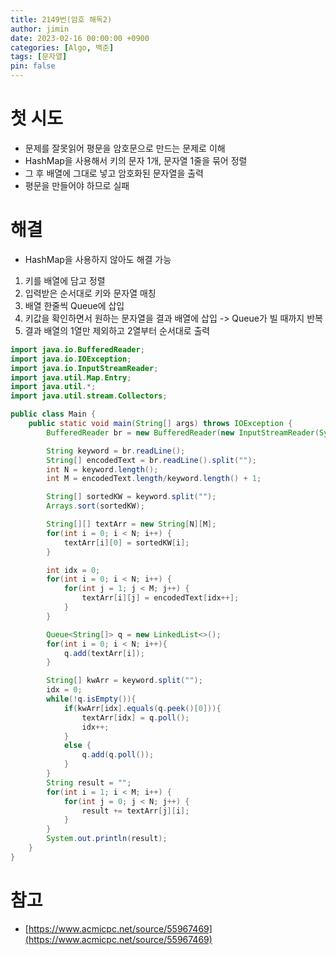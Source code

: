 ```yaml
---
title: 2149번(암호 해독2)
author: jimin
date: 2023-02-16 00:00:00 +0900
categories: [Algo, 백준]
tags: [문자열]
pin: false
---
```


# 첫 시도

 - 문제를 잘못읽어 평문을 암호문으로 만드는 문제로 이해
 - HashMap을 사용해서 키의 문자 1개, 문자열 1줄을 묶어 정렬
 - 그 후 배열에 그대로 넣고 암호화된 문자열을 출력
 - 평문을 만들어야 하므로 실패

# 해결

 - HashMap을 사용하지 않아도 해결 가능
 1. 키를 배열에 담고 정렬
 2. 입력받은 순서대로 키와 문자열 매칭
 3. 배열 한줄씩 Queue에 삽입
 4. 키값을 확인하면서 원하는 문자열을 결과 배열에 삽입 -> Queue가 빌 때까지 반복
 5. 결과 배열의 1열만 제외하고 2열부터 순서대로 출력
 

```java
import java.io.BufferedReader;
import java.io.IOException;
import java.io.InputStreamReader;
import java.util.Map.Entry;
import java.util.*;
import java.util.stream.Collectors;

public class Main {
    public static void main(String[] args) throws IOException {
        BufferedReader br = new BufferedReader(new InputStreamReader(System.in));

        String keyword = br.readLine();
        String[] encodedText = br.readLine().split("");
        int N = keyword.length();
        int M = encodedText.length/keyword.length() + 1;

        String[] sortedKW = keyword.split("");
        Arrays.sort(sortedKW);

        String[][] textArr = new String[N][M];
        for(int i = 0; i < N; i++) {
            textArr[i][0] = sortedKW[i];
        }

        int idx = 0;
        for(int i = 0; i < N; i++) {
            for(int j = 1; j < M; j++) {
                textArr[i][j] = encodedText[idx++];
            }
        }

        Queue<String[]> q = new LinkedList<>();
        for(int i = 0; i < N; i++){
            q.add(textArr[i]);
        }

        String[] kwArr = keyword.split("");
        idx = 0;
        while(!q.isEmpty()){
            if(kwArr[idx].equals(q.peek()[0])){
                textArr[idx] = q.poll();
                idx++;
            }
            else {
                q.add(q.poll());
            }
        }
        String result = "";
        for(int i = 1; i < M; i++) {
            for(int j = 0; j < N; j++) {
                result += textArr[j][i];
            }
        }
        System.out.println(result);
    }
}

```

# 참고

 - [https://www.acmicpc.net/source/55967469](https://www.acmicpc.net/source/55967469)